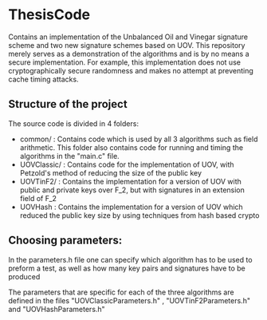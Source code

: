 # ThesisCode

Contains an implementation of the Unbalanced Oil and Vinegar signature scheme and two new signature schemes based on UOV. This repository merely serves as a demonstration of the algorithms and is by no means a secure implementation. For example, this implementation does not use cryptographically secure randomness and makes no attempt at preventing cache timing attacks.

## Structure of the project

The source code is divided in 4 folders: 

- common/ : Contains code which is used by all 3 algorithms such as field arithmetic. This folder also contains code for running and timing the algorithms in the "main.c" file.
- UOVClassic/ : Contains code for the implementation of UOV, with Petzold's method of reducing the size of the public key
- UOVTinF2/ : Contains the implementation for a version of UOV with public and private keys over F_2, but with signatures in an extension field of F_2
- UOVHash : Contains the implementation for a version of UOV which reduced the public key size by using techniques from hash based crypto

## Choosing parameters:

In the parameters.h file one can specify which algorithm has to be used to preform a test, as well as how many key pairs and signatures have to be produced

The parameters that are specific for each of the three algorithms are defined in the files "UOVClassicParameters.h" , "UOVTinF2Parameters.h" and "UOVHashParameters.h"
